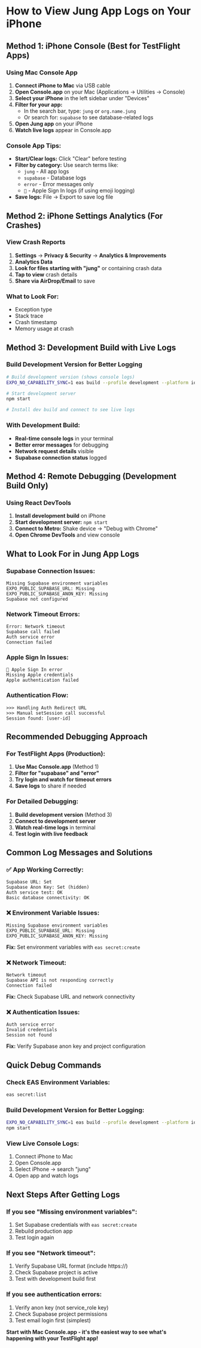 # How to View Jung App Logs on Your iPhone

## Method 1: iPhone Console (Best for TestFlight Apps)

### Using Mac Console App
1. **Connect iPhone to Mac** via USB cable
2. **Open Console.app** on your Mac (Applications → Utilities → Console)
3. **Select your iPhone** in the left sidebar under "Devices"
4. **Filter for your app:**
   - In the search bar, type: `jung` or `org.name.jung`
   - Or search for: `supabase` to see database-related logs
5. **Open Jung app** on your iPhone
6. **Watch live logs** appear in Console.app

### Console App Tips:
- **Start/Clear logs:** Click "Clear" before testing
- **Filter by category:** Use search terms like:
  - `jung` - All app logs
  - `supabase` - Database logs
  - `error` - Error messages only
  - `🍎` - Apple Sign In logs (if using emoji logging)
- **Save logs:** File → Export to save log file

## Method 2: iPhone Settings Analytics (For Crashes)

### View Crash Reports
1. **Settings** → **Privacy & Security** → **Analytics & Improvements**
2. **Analytics Data**
3. **Look for files starting with "jung"** or containing crash data
4. **Tap to view** crash details
5. **Share via AirDrop/Email** to save

### What to Look For:
- Exception type
- Stack trace
- Crash timestamp
- Memory usage at crash

## Method 3: Development Build with Live Logs

### Build Development Version for Better Logging
```bash
# Build development version (shows console logs)
EXPO_NO_CAPABILITY_SYNC=1 eas build --profile development --platform ios

# Start development server
npm start

# Install dev build and connect to see live logs
```

### With Development Build:
- **Real-time console logs** in your terminal
- **Better error messages** for debugging
- **Network request details** visible
- **Supabase connection status** logged

## Method 4: Remote Debugging (Development Build Only)

### Using React DevTools
1. **Install development build** on iPhone
2. **Start development server:** `npm start`
3. **Connect to Metro:** Shake device → "Debug with Chrome"
4. **Open Chrome DevTools** and view console

## What to Look For in Jung App Logs

### Supabase Connection Issues:
```
Missing Supabase environment variables
EXPO_PUBLIC_SUPABASE_URL: Missing
EXPO_PUBLIC_SUPABASE_ANON_KEY: Missing
Supabase not configured
```

### Network Timeout Errors:
```
Error: Network timeout
Supabase call failed
Auth service error
Connection failed
```

### Apple Sign In Issues:
```
🍎 Apple Sign In error
Missing Apple credentials
Apple authentication failed
```

### Authentication Flow:
```
>>> Handling Auth Redirect URL
>>> Manual setSession call successful
Session found: [user-id]
```

## Recommended Debugging Approach

### For TestFlight Apps (Production):
1. **Use Mac Console.app** (Method 1)
2. **Filter for "supabase" and "error"**
3. **Try login and watch for timeout errors**
4. **Save logs** to share if needed

### For Detailed Debugging:
1. **Build development version** (Method 3)
2. **Connect to development server**
3. **Watch real-time logs** in terminal
4. **Test login with live feedback**

## Common Log Messages and Solutions

### ✅ App Working Correctly:
```
Supabase URL: Set
Supabase Anon Key: Set (hidden)
Auth service test: OK
Basic database connectivity: OK
```

### ❌ Environment Variable Issues:
```
Missing Supabase environment variables
EXPO_PUBLIC_SUPABASE_URL: Missing
EXPO_PUBLIC_SUPABASE_ANON_KEY: Missing
```
**Fix:** Set environment variables with `eas secret:create`

### ❌ Network Timeout:
```
Network timeout
Supabase API is not responding correctly
Connection failed
```
**Fix:** Check Supabase URL and network connectivity

### ❌ Authentication Issues:
```
Auth service error
Invalid credentials
Session not found
```
**Fix:** Verify Supabase anon key and project configuration

## Quick Debug Commands

### Check EAS Environment Variables:
```bash
eas secret:list
```

### Build Development Version for Better Logging:
```bash
EXPO_NO_CAPABILITY_SYNC=1 eas build --profile development --platform ios
npm start
```

### View Live Console Logs:
1. Connect iPhone to Mac
2. Open Console.app
3. Select iPhone → search "jung"
4. Open app and watch logs

## Next Steps After Getting Logs

### If you see "Missing environment variables":
1. Set Supabase credentials with `eas secret:create`
2. Rebuild production app
3. Test login again

### If you see "Network timeout":
1. Verify Supabase URL format (include https://)
2. Check Supabase project is active
3. Test with development build first

### If you see authentication errors:
1. Verify anon key (not service_role key)
2. Check Supabase project permissions
3. Test email login first (simplest)

**Start with Mac Console.app - it's the easiest way to see what's happening with your TestFlight app!**
